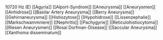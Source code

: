 10720 Hz (E)
[[Agyria]]
[[Alport-Syndrom]]
[[Aneurysma]]
[[Aneurysmen]]
[[Anhidrose]]
[[Basilar Artery Aneurysma]]
[[Berry Aneurysma]]
[[Gehirnaneurysma]]
[[Histiozytose]]
[[Hypohidrose]]
[[Lissenzephalie]]
[[Markschwammniere]]
[[Nephritis]]
[[Pachygyrie]]
[[Reticulohistiocytoma]]
[[Riesen Aneurysmen]]
[[Rosai Dorfman-Disease]]
[[Saccular Aneurysma]]
[[Xanthoma disseminatum]]